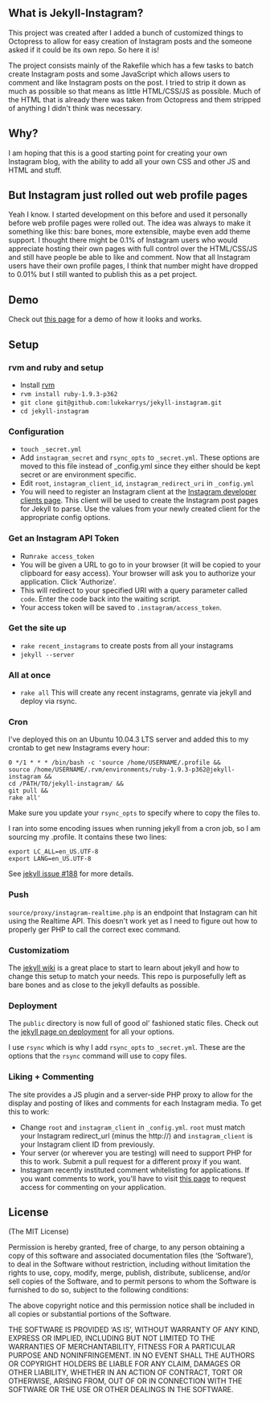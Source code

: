 ## What is Jekyll-Instagram?

This project was created after I added a bunch of customized things to Octopress to allow for easy creation of Instagram posts and the someone asked if it could be its own repo. So here it is!

The project consists mainly of the Rakefile which has a few tasks to batch create Instagram posts and some JavaScript which allows users to comment and like Instagram posts on the post. I tried to strip it down as much as possible so that means as little HTML/CSS/JS as possible. Much of the HTML that is already there was taken from Octopress and them stripped of anything I didn't think was necessary.

## Why?

I am hoping that this is a good starting point for creating your own Instagram blog, with the ability to add all your own CSS and other JS and HTML and stuff.

## But Instagram just rolled out web profile pages

Yeah I know. I started development on this before and used it personally before web profile pages were rolled out. The idea was always to make it something like this: bare bones, more extensible, maybe even add theme support. I thought there might be 0.1% of Instagram users who would appreciate hosting their own pages with full control over the HTML/CSS/JS and still have people be able to like and comment. Now that all Instagram users have their own profile pages, I think that number might have dropped to 0.01% but I still wanted to publish this as a pet project.

## Demo
Check out [this page](http://instagram.lukelov.es/) for a demo of how it looks and works.

## Setup

### rvm and ruby and setup
- Install [rvm](https://rvm.io/)
- `rvm install ruby-1.9.3-p362`
- `git clone git@github.com:lukekarrys/jekyll-instagram.git`
- `cd jekyll-instagram`

### Configuration
- `touch _secret.yml`
- Add `instagram_secret` and `rsync_opts` to `_secret.yml`. These options are moved to this file instead of _config.yml since they either should be kept secret or are environment specific.
- Edit `root`, `instagram_client_id`, `instagram_redirect_uri` in `_config.yml`
- You will need to register an Instagram client at the [Instagram developer clients page](http://instagram.com/accounts/login/?next=/developer/register/). This client will be used to create the Instagram post pages for Jekyll to parse. Use the values from your newly created client for the appropriate config options.

### Get an Instagram API Token
- Run`rake access_token`
- You will be given a URL to go to in your browser (it will be copied to your clipboard for easy access). Your browser will ask you to authorize your application. Click 'Authorize'.
- This will redirect to your specified URI with a query parameter called `code`. Enter the code back into the waiting script.
- Your access token will be saved to `.instagram/access_token`.

### Get the site up
- `rake recent_instagrams` to create posts from all your instagrams
- `jekyll --server`

### All at once
- `rake all` This will create any recent instagrams, genrate via jekyll and deploy via rsync.

### Cron
I've deployed this on an Ubuntu 10.04.3 LTS server and added this to my crontab to get new Instagrams every hour:

```
0 */1 * * * /bin/bash -c 'source /home/USERNAME/.profile && 
source /home/USERNAME/.rvm/environments/ruby-1.9.3-p362@jekyll-instagram && 
cd /PATH/TO/jekyll-instagram/ && 
git pull && 
rake all'
```

Make sure you update your `rsync_opts` to specify where to copy the files to.

I ran into some encoding issues when running jekyll from a cron job, so I am sourcing my .profile. It contains these two lines:
```
export LC_ALL=en_US.UTF-8
export LANG=en_US.UTF-8
```
See [jekyll issue #188](https://github.com/mojombo/jekyll/issues/188) for more details.

### Push
`source/proxy/instagram-realtime.php` is an endpoint that Instagram can hit using the Realtime API. This doesn't work yet as I need to figure out how to properly ger PHP to call the correct exec command.

### Customizatiom
The [jekyll wiki](https://github.com/mojombo/jekyll/wiki) is a great place to start to learn about jekyll and how to change this setup to match your needs. This repo is purposefully left as bare bones and as close to the jekyll defaults as possible.

### Deployment
The `public` directory is now full of good ol' fashioned static files. Check out the [jekyll page on deployment](https://github.com/mojombo/jekyll/wiki/Deployment) for all your options.

I use `rsync` which is why I add `rsync_opts` to `_secret.yml`. These are the options that the `rsync` command will use to copy files.

### Liking + Commenting
The site provides a JS plugin and a server-side PHP proxy to allow for the display and posting of likes and comments for each Instagram media. To get this to work:
- Change `root` and `instagram_client` in `_config.yml`. `root` must match your Instagram redirect_url (minus the http://) and `instagram_client` is your Instagram client ID from previously.
- Your server (or wherever you are testing) will need to support PHP for this to work. Submit a pull request for a different proxy if you want.
- Instagram recently instituted comment whitelisting for applications. If you want comments to work, you'll have to visit [this page](http://bit.ly/instacomments) to request access for commenting on your application.

## License
(The MIT License)

Permission is hereby granted, free of charge, to any person obtaining a copy of this software and associated documentation files (the ‘Software’), to deal in the Software without restriction, including without limitation the rights to use, copy, modify, merge, publish, distribute, sublicense, and/or sell copies of the Software, and to permit persons to whom the Software is furnished to do so, subject to the following conditions:

The above copyright notice and this permission notice shall be included in all copies or substantial portions of the Software.

THE SOFTWARE IS PROVIDED ‘AS IS’, WITHOUT WARRANTY OF ANY KIND, EXPRESS OR IMPLIED, INCLUDING BUT NOT LIMITED TO THE WARRANTIES OF MERCHANTABILITY, FITNESS FOR A PARTICULAR PURPOSE AND NONINFRINGEMENT. IN NO EVENT SHALL THE AUTHORS OR COPYRIGHT HOLDERS BE LIABLE FOR ANY CLAIM, DAMAGES OR OTHER LIABILITY, WHETHER IN AN ACTION OF CONTRACT, TORT OR OTHERWISE, ARISING FROM, OUT OF OR IN CONNECTION WITH THE SOFTWARE OR THE USE OR OTHER DEALINGS IN THE SOFTWARE.
